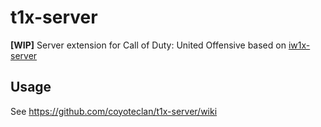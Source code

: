# t1x-server
**[WIP]** Server extension for Call of Duty: United Offensive based on [iw1x-server](https://github.com/raphael12333/iw1x-server)

## Usage
See https://github.com/coyoteclan/t1x-server/wiki
